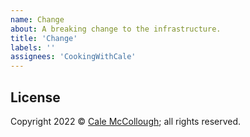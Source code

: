 ```yaml
---
name: Change
about: A breaking change to the infrastructure.
title: 'Change'
labels: ''
assignees: 'CookingWithCale'
---
```




## License

Copyright 2022 © [Cale McCollough](https://cookingwithcale.org); all rights reserved.
